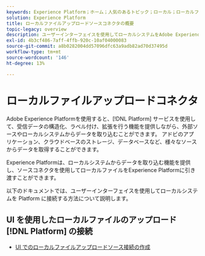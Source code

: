 ```yaml
---
keywords: Experience Platform；ホーム；人気のあるトピック；ローカル；ローカルファイルのアップロード；ローカルシステム
solution: Experience Platform
title: ローカルファイルアップロードソースコネクタの概要
topic-legacy: overview
description: ユーザーインターフェイスを使用してローカルシステムをAdobe Experience Platformに接続する方法を説明します
exl-id: 4b3cf486-7aff-4ffb-920c-10af04000083
source-git-commit: a8b0282004dd57096dfc63a9adb82ad70d37495d
workflow-type: tm+mt
source-wordcount: '146'
ht-degree: 13%

---
```


# ローカルファイルアップロードコネクタ

Adobe Experience Platformを使用すると、[!DNL Platform] サービスを使用して、受信データの構造化、ラベル付け、拡張を行う機能を提供しながら、外部ソースやローカルシステムからデータを取り込むことができます。 アドビのアプリケーション、クラウドベースのストレージ、データベースなど、様々なソースからデータを取得することができます。

Experience Platformは、ローカルシステムからデータを取り込む機能を提供し、ソースコネクタを使用してローカルファイルをExperience Platformに引き渡すことができます。

以下のドキュメントでは、ユーザーインターフェイスを使用してローカルシステムを Platform に接続する方法について説明します。

## UI を使用したローカルファイルのアップロード [!DNL Platform] の接続

- [UI でのローカルファイルアップロードソース接続の作成](../../tutorials/ui/create/local-system/local-file-upload.md)

